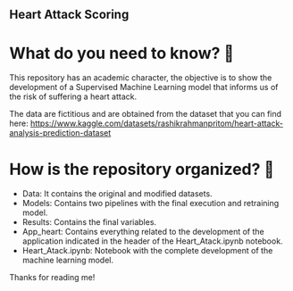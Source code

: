 ## Heart Attack Scoring

# What do you need to know? 📢

This repository has an academic character, the objective is to show the development of a Supervised Machine Learning model that informs us of the risk of suffering a heart attack.

The data are fictitious and are obtained from the dataset that you can find here: https://www.kaggle.com/datasets/rashikrahmanpritom/heart-attack-analysis-prediction-dataset

# How is the repository organized? 📢

- Data: It contains the original and modified datasets.
- Models: Contains two pipelines with the final execution and retraining model.
- Results: Contains the final variables.
- App_heart: Contains everything related to the development of the application indicated in the header of the Heart_Atack.ipynb notebook.
- Heart_Atack.ipynb: Notebook with the complete development of the machine learning model.

Thanks for reading me!
